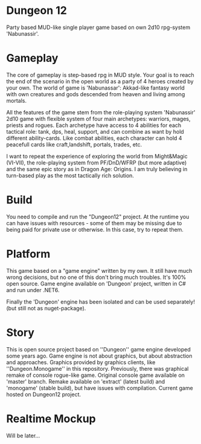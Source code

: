 # Dungeon 12
Party based MUD-like single player game based on own 2d10 rpg-system 'Nabunassir'.

# Gameplay
The core of gameplay is step-based rpg in MUD style. Your goal is to reach the end of the scenario in the open world as a party of 4 heroes created by your own.
The world of game is 'Nabunassar': Akkad-like fantasy world with own creatures and gods descended from heaven and living among mortals.

All the features of the game stem from the role-playing system 'Nabunassir' 2d10 game with flexible system of four main archetypes: warriors, mages, priests and rogues.
Each archetype have access to 4 abilities for each tactical role: tank, dps, heal, support, and can combine as want by hold different ability-cards. Like combat abilities, each character can hold 4 peacefull cards like craft,landshift, portals, trades, etc.

I want to repeat the experience of exploring the world from Might&Magic (VI-VII), the role-playing system from PF/DnD/WFRP (but more adaptive) and the same epic story as in Dragon Age: Origins. I am truly believing in turn-based play as the most tactically rich solution.

# Build 
You need to compile and run the "Dungeon12" project.
At the runtime you can have issues with resources - some of them may be missing due to being paid for private use or otherwise. In this case, try to repeat them.

# Platform
This game based on a "game engine" written by my own. It still have much wrong decisions, but no one of this don't bring much troubles. It's 100% open source. 
Game engine available on 'Dungeon' project, written in C# and run under .NET6. 

Finally the 'Dungeon' engine has been isolated and can be used separately! (but still not as nuget-package).

# Story
This is open source project based on ''Dungeon'' game engine developed some years ago. Game engine is not about graphics, but about abstraction and approaches.
Graphics provided by graphics clients, like ''Dungeon.Monogame'' in this repository. Previously, there was graphical remake of console rogue-like game.
Original console game available on 'master' branch. Remake available on 'extract' (latest build) and 'monogame' (stable build), but have issues with compilation.
Current game hosted on Dungeon12 project.

# Realtime Mockup
Will be later...